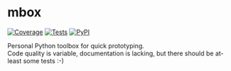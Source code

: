 # mbox

[![Coverage][cov-badge]][cov-url]
[![Tests][ci-badge]][ci-url]
[![PyPI][pypi-badge]][pypi-url]

Personal Python toolbox for quick prototyping.  
Code quality is variable, documentation is lacking, but there should be at-least some tests :-)

[ci-badge]: https://img.shields.io/github/workflow/status/maxmouchet/mbox/CI?logo=github&label=tests
[ci-url]: https://github.com/maxmouchet/mbox/actions/workflows/ci.yml

[cov-badge]: https://img.shields.io/codecov/c/github/maxmouchet/mbox?logo=codecov&logoColor=white
[cov-url]: https://codecov.io/gh/maxmouchet/mbox

[pypi-badge]: https://img.shields.io/pypi/v/mbox?color=blue&logo=pypi&logoColor=white
[pypi-url]: https://pypi.org/project/mbox/
